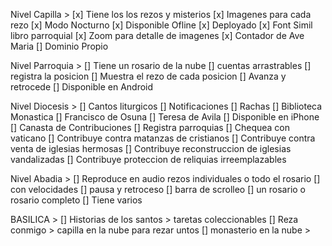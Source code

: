 Nivel Capilla >
[x] Tiene los los rezos y misterios
[x] Imagenes para cada rezo
[x] Modo Nocturno
[x] Disponible Ofline
[x] Deployado
[x] Font Simil libro parroquial
[x] Zoom para detalle de imagenes
[x] Contador de Ave Maria
[] Dominio Propio

Nivel Parroquia >
[] Tiene un rosario de la nube
[] cuentas arrastrables
[] registra la posicion
[] Muestra el rezo de cada posicion
[] Avanza y retrocede
[] Disponible en Android

Nivel Diocesis >
[] Cantos liturgicos
[] Notificaciones
[] Rachas
[] Biblioteca Monastica
[] Francisco de Osuna
[] Teresa de Avila
[] Disponible en iPhone
[] Canasta de Contribuciones
[] Registra parroquias
[] Chequea con vaticano
[] Contribuye contra matanzas de cristianos
[] Contribuye contra venta de iglesias hermosas
[] Contribuye reconstruccion de iglesias vandalizadas
[] Contribuye proteccion de reliquias irreemplazables

Nivel Abadia >
[] Reproduce en audio rezos individuales o todo el rosario
[] con velocidades
[] pausa y retroceso
[] barra de scrolleo
[] un rosario o rosario completo
[] Tiene varios

BASILICA >
[] Historias de los santos > taretas coleccionables
[] Reza conmigo > capilla en la nube para rezar untos
[] monasterio en la nube >
